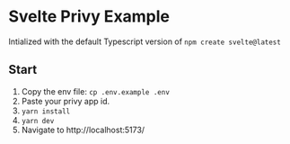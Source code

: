 # Svelte Privy Example

Intialized with the default Typescript version of `npm create svelte@latest`

## Start

1. Copy the env file: `cp .env.example .env`
2. Paste your privy app id.
3. `yarn install`
4. `yarn dev`
5. Navigate to http://localhost:5173/

